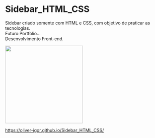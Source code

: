 # Sidebar_HTML_CSS
Sidebar criado somente com HTML e CSS, com objetivo de praticar as tecnologias.</br>
Futuro Portfólio...</br>
Desenvolvimento Front-end.
<br>
<div><img src="https://user-images.githubusercontent.com/80131918/157784609-6a24089c-f4a3-4247-862a-be0772091089.png" width="250px"></div>

https://oliver-igor.github.io/Sidebar_HTML_CSS/
